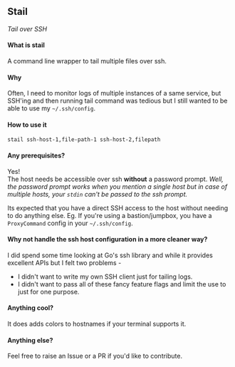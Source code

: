 ## Stail
*Tail over SSH*

#### What is stail
A command line wrapper to tail multiple files over ssh.

#### Why
Often, I need to monitor logs of multiple instances of a same service, but SSH'ing and then running tail command was tedious but I still wanted to be able to use my `~/.ssh/config`.

#### How to use it
`stail ssh-host-1,file-path-1 ssh-host-2,filepath`

#### Any prerequisites?
Yes!      
The host needs be accessible over ssh **without** a password prompt. *Well, the password prompt works when you mention a single host but in case of multiple hosts, your `stdin` can't be passed to the ssh prompt.*

Its expected that you have a direct SSH access to the host without needing to do anything else. Eg. If you're using a bastion/jumpbox, you have a `ProxyCommand` config in your `~/.ssh/config`.

#### Why not handle the ssh host configuration in a more cleaner way?
I did spend some time looking at Go's ssh library and while it provides excellent APIs but I felt two problems -   
 - I didn't want to write my own SSH client just for tailing logs.
 - I didn't want to pass all of these fancy feature flags and limit the use to just for one purpose.

#### Anything cool?
It does adds colors to hostnames if your terminal supports it.

#### Anything else?
Feel free to raise an Issue or a PR if you'd like to contribute.
